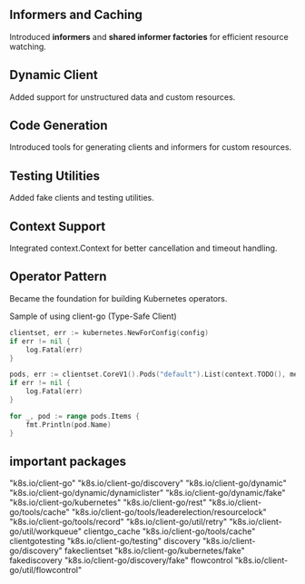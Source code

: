 ## Informers and Caching	
Introduced **informers** and **shared informer factories** for efficient resource watching.

## Dynamic Client	
Added support for unstructured data and custom resources.

## Code Generation	
Introduced tools for generating clients and informers for custom resources.

## Testing Utilities	
Added fake clients and testing utilities.

## Context Support	
Integrated context.Context for better cancellation and timeout handling.

## Operator Pattern	
Became the foundation for building Kubernetes operators.

Sample of using client-go (Type-Safe Client)
```go
clientset, err := kubernetes.NewForConfig(config)
if err != nil {
    log.Fatal(err)
}

pods, err := clientset.CoreV1().Pods("default").List(context.TODO(), metav1.ListOptions{})
if err != nil {
    log.Fatal(err)
}

for _, pod := range pods.Items {
    fmt.Println(pod.Name)
}
```

## important packages 
"k8s.io/client-go"
"k8s.io/client-go/discovery"
"k8s.io/client-go/dynamic"
"k8s.io/client-go/dynamic/dynamiclister"
"k8s.io/client-go/dynamic/fake"
"k8s.io/client-go/kubernetes"
"k8s.io/client-go/rest"
"k8s.io/client-go/tools/cache"
"k8s.io/client-go/tools/leaderelection/resourcelock"
"k8s.io/client-go/tools/record"
"k8s.io/client-go/util/retry"
"k8s.io/client-go/util/workqueue"
clientgo_cache "k8s.io/client-go/tools/cache"
clientgotesting "k8s.io/client-go/testing"
discovery "k8s.io/client-go/discovery"
fakeclientset "k8s.io/client-go/kubernetes/fake"
fakediscovery "k8s.io/client-go/discovery/fake"
flowcontrol "k8s.io/client-go/util/flowcontrol"
